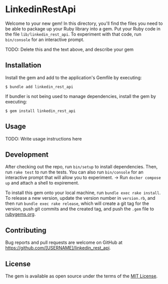# LinkedinRestApi

Welcome to your new gem! In this directory, you'll find the files you need to be able to package up your Ruby library into a gem. Put your Ruby code in the file `lib/linkedin_rest_api`. To experiment with that code, run `bin/console` for an interactive prompt.

TODO: Delete this and the text above, and describe your gem

## Installation

Install the gem and add to the application's Gemfile by executing:

    $ bundle add linkedin_rest_api

If bundler is not being used to manage dependencies, install the gem by executing:

    $ gem install linkedin_rest_api

## Usage

TODO: Write usage instructions here

## Development

After checking out the repo, run `bin/setup` to install dependencies. Then, run `rake test` to run the tests. You can also run `bin/console` for an interactive prompt that will allow you to experiment. 
-> Run `docker compose up` and attach a shell to expirement.

To install this gem onto your local machine, run `bundle exec rake install`. To release a new version, update the version number in `version.rb`, and then run `bundle exec rake release`, which will create a git tag for the version, push git commits and the created tag, and push the `.gem` file to [rubygems.org](https://rubygems.org).

## Contributing

Bug reports and pull requests are welcome on GitHub at https://github.com/[USERNAME]/linkedin_rest_api.

## License

The gem is available as open source under the terms of the [MIT License](https://opensource.org/licenses/MIT).
